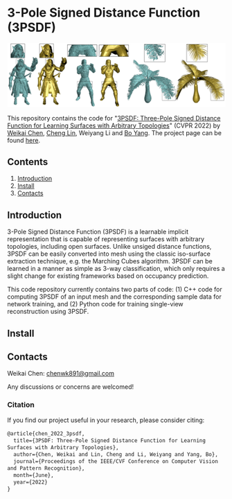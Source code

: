 # 3-Pole Signed Distance Function (3PSDF)
 
![alt text](https://github.com/chenweikai/3PSDF/blob/main/images/3psdf_teaser.png?raw=true)

This repository contains the code for "[3PSDF: Three-Pole Signed Distance Function for Learning Surfaces with Arbitrary Topologies](https://arxiv.org/abs/2205.15572)" (CVPR 2022) by [Weikai Chen](http://chenweikai.github.io/), [Cheng Lin](https://clinplayer.github.io/), Weiyang Li and [Bo Yang](https://sites.google.com/site/boyanghome/home). The project page can be found [here](http://chenweikai.github.io/projects/proj_cvpr22_3psdf.html).


## Contents

1. [Introduction](#introduction)
2. [Install](#install)
3. [Contacts](#contacts)

## Introduction

3-Pole Signed Distance Function (3PSDF) is a learnable implicit representation that is capable of representing surfaces with arbitrary topologies, including open surfaces. Unlike unsiged distance functions, 3PSDF can be easily converted into mesh using the classic iso-surface extraction technique, e.g. the Marching Cubes algorithm. 3PSDF can be learned in a manner as simple as 3-way classification, which only requires a slight change for existing frameworks based on occupancy prediction. 

This code repository currently contains two parts of code: (1) C++ code for computing 3PSDF of an input mesh and the corresponding sample data for network training, and (2) Python code for training single-view reconstruction using 3PSDF.

## Install



## Contacts

Weikai Chen: <chenwk891@gmail.com>

Any discussions or concerns are welcomed!

### Citation

If you find our project useful in your research, please consider citing:

```
@article{chen_2022_3psdf,
  title={3PSDF: Three-Pole Signed Distance Function for Learning Surfaces with Arbitrary Topologies},
  author={Chen, Weikai and Lin, Cheng and Li, Weiyang and Yang, Bo},
  journal={Proceedings of the IEEE/CVF Conference on Computer Vision and Pattern Recognition},
  month={June},
  year={2022}
}
```
